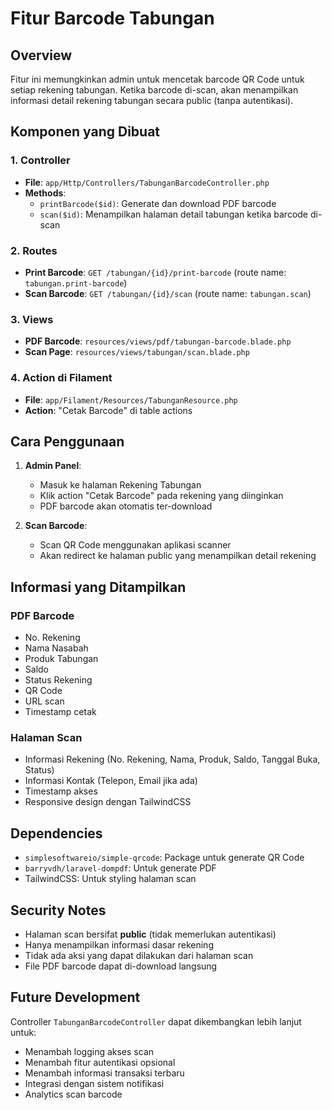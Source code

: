 # Fitur Barcode Tabungan

## Overview
Fitur ini memungkinkan admin untuk mencetak barcode QR Code untuk setiap rekening tabungan. Ketika barcode di-scan, akan menampilkan informasi detail rekening tabungan secara public (tanpa autentikasi).

## Komponen yang Dibuat

### 1. Controller
- **File**: `app/Http/Controllers/TabunganBarcodeController.php`
- **Methods**:
  - `printBarcode($id)`: Generate dan download PDF barcode
  - `scan($id)`: Menampilkan halaman detail tabungan ketika barcode di-scan

### 2. Routes
- **Print Barcode**: `GET /tabungan/{id}/print-barcode` (route name: `tabungan.print-barcode`)
- **Scan Barcode**: `GET /tabungan/{id}/scan` (route name: `tabungan.scan`)

### 3. Views
- **PDF Barcode**: `resources/views/pdf/tabungan-barcode.blade.php`
- **Scan Page**: `resources/views/tabungan/scan.blade.php`

### 4. Action di Filament
- **File**: `app/Filament/Resources/TabunganResource.php`
- **Action**: "Cetak Barcode" di table actions

## Cara Penggunaan

1. **Admin Panel**:
   - Masuk ke halaman Rekening Tabungan
   - Klik action "Cetak Barcode" pada rekening yang diinginkan
   - PDF barcode akan otomatis ter-download

2. **Scan Barcode**:
   - Scan QR Code menggunakan aplikasi scanner
   - Akan redirect ke halaman public yang menampilkan detail rekening

## Informasi yang Ditampilkan

### PDF Barcode
- No. Rekening
- Nama Nasabah
- Produk Tabungan
- Saldo
- Status Rekening
- QR Code
- URL scan
- Timestamp cetak

### Halaman Scan
- Informasi Rekening (No. Rekening, Nama, Produk, Saldo, Tanggal Buka, Status)
- Informasi Kontak (Telepon, Email jika ada)
- Timestamp akses
- Responsive design dengan TailwindCSS

## Dependencies
- `simplesoftwareio/simple-qrcode`: Package untuk generate QR Code
- `barryvdh/laravel-dompdf`: Untuk generate PDF
- TailwindCSS: Untuk styling halaman scan

## Security Notes
- Halaman scan bersifat **public** (tidak memerlukan autentikasi)
- Hanya menampilkan informasi dasar rekening
- Tidak ada aksi yang dapat dilakukan dari halaman scan
- File PDF barcode dapat di-download langsung

## Future Development
Controller `TabunganBarcodeController` dapat dikembangkan lebih lanjut untuk:
- Menambah logging akses scan
- Menambah fitur autentikasi opsional
- Menambah informasi transaksi terbaru
- Integrasi dengan sistem notifikasi
- Analytics scan barcode